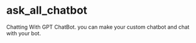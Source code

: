 # ask_all_chatbot

Chatting With GPT ChatBot. you can make your custom chatbot and chat with your bot.
